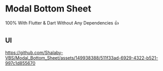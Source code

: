 # Modal Bottom Sheet

100% With Flutter & Dart Without Any Dependencies 👍

## UI

https://github.com/Shalaby-VBS/Modal_Bottom_Sheet/assets/149938388/511f33ad-6929-4322-b521-997c1d855670
